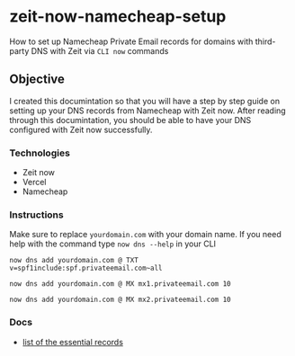 # zeit-now-namecheap-setup
How to set up Namecheap Private Email records for domains with third-party DNS with Zeit via `CLI now` commands 

## Objective

I created this documintation so that you will have a step by step guide on setting up your DNS records from Namecheap with Zeit now. After reading through this documintation, you should be able to have your DNS configured with Zeit now successfully. 

### Technologies

- Zeit now
- Vercel
- Namecheap

### Instructions

Make sure to replace `yourdomain.com` with your domain name. If you need help with the command type `now dns --help` in your CLI

`now dns add yourdomain.com @ TXT v=spf1include:spf.privateemail.com~all`

`now dns add yourdomain.com @ MX mx1.privateemail.com 10`

`now dns add yourdomain.com @ MX mx2.privateemail.com 10` 
 
 ### Docs 
 - [list of the essential records](https://www.namecheap.com/support/knowledgebase/article.aspx/1340/2176/namecheap-private-email-records-for-domains-with-thirdparty-dns)





